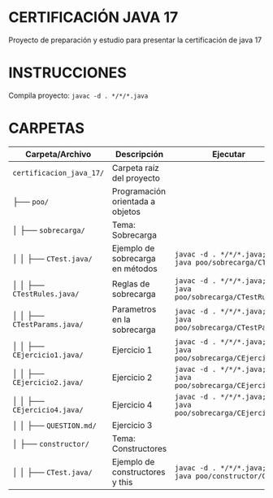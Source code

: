 # CERTIFICACIÓN JAVA 17

Proyecto de preparación y estudio para presentar la certificación de java 17

# INSTRUCCIONES

Compila proyecto:
`
javac -d . */*/*.java
`

# CARPETAS

| Carpeta/Archivo                 | Descripción                               | Ejecutar |
|---------------------------------|-------------------------------------------|-----------------------------------------------------------------|
| `certificacion_java_17/`        | Carpeta raíz del proyecto                 |                                                                 |
| ├── `poo/`                      | Programación orientada a objetos          |                                                                 |
| │   ├── `sobrecarga/`           | Tema: Sobrecarga                          |                                                                 |
| │   │   ├── `CTest.java/`       | Ejemplo de sobrecarga en métodos          | `javac -d . */*/*.java; java poo/sobrecarga/CTest`              |
| │   │   ├── `CTestRules.java/`  | Reglas de sobrecarga                      | `javac -d . */*/*.java; java poo/sobrecarga/CTestRules`         |
| │   │   ├── `CTestParams.java/` | Parametros en la sobrecarga               | `javac -d . */*/*.java; java poo/sobrecarga/CTestParams`        |
| │   │   ├── `CEjercicio1.java/` | Ejercicio 1                               | `javac -d . */*/*.java; java poo/sobrecarga/CEjercicio1`        |
| │   │   ├── `CEjercicio2.java/` | Ejercicio 2                               | `javac -d . */*/*.java; java poo/sobrecarga/CEjercicio2`        |
| │   │   ├── `CEjercicio4.java/` | Ejercicio 4                               | `javac -d . */*/*.java; java poo/sobrecarga/CEjercicio4`        |
| │   │   ├── `QUESTION.md/`      | Ejercicio 3                               |                                                                 |
| │   ├── `constructor/`          | Tema: Constructores                       |                                                                 |
| │   │   ├── `CTest.java/`       | Ejemplo de constructores y this           | `javac -d . */*/*.java; java poo/constructor/CTest`             |

